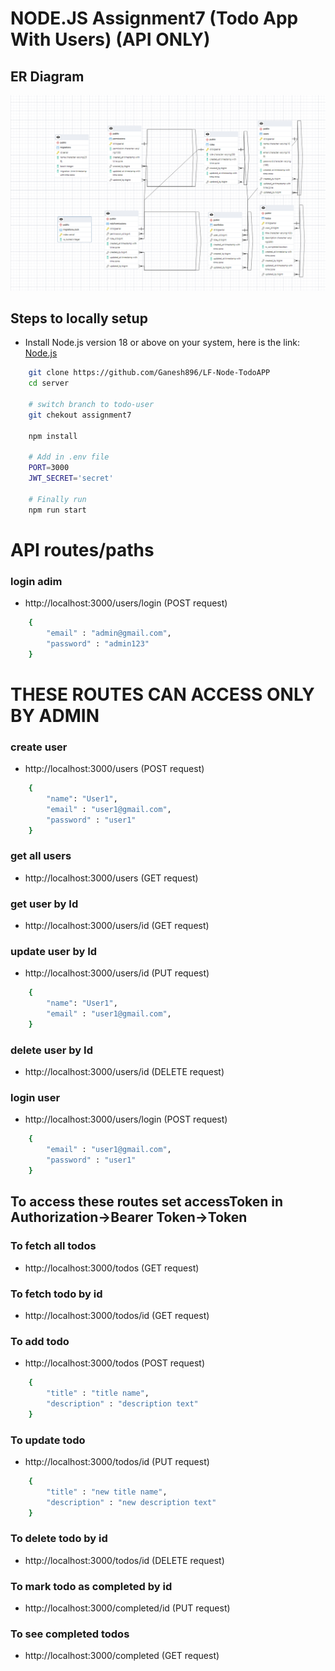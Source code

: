 # NODE.JS Assignment7 (Todo App With Users) (API ONLY)

## ER Diagram

![logo](./server/public/todo-app-er-diagram.png)

## Steps to locally setup

-   Install Node.js version 18 or above on your system, here is the link: [Node.js](https://nodejs.org/en)

```sh
    git clone https://github.com/Ganesh896/LF-Node-TodoAPP
    cd server

    # switch branch to todo-user
    git chekout assignment7

    npm install

    # Add in .env file
    PORT=3000
    JWT_SECRET='secret'

    # Finally run
    npm run start
```

# API routes/paths

### login adim

-   http://localhost:3000/users/login (POST request)

```sh
    {
        "email" : "admin@gmail.com",
        "password" : "admin123"
    }
```

# THESE ROUTES CAN ACCESS ONLY BY ADMIN

### create user

-   http://localhost:3000/users (POST request)

```sh
    {
        "name": "User1",
        "email" : "user1@gmail.com",
        "password" : "user1"
    }
```

### get all users

-   http://localhost:3000/users (GET request)

### get user by Id

-   http://localhost:3000/users/id (GET request)

### update user by Id

-   http://localhost:3000/users/id (PUT request)

```sh
    {
        "name": "User1",
        "email" : "user1@gmail.com",
    }
```

### delete user by Id

-   http://localhost:3000/users/id (DELETE request)

### login user

-   http://localhost:3000/users/login (POST request)

```sh
    {
        "email" : "user1@gmail.com",
        "password" : "user1"
    }
```

## To access these routes set accessToken in Authorization->Bearer Token->Token

### To fetch all todos

-   http://localhost:3000/todos (GET request)

### To fetch todo by id

-   http://localhost:3000/todos/id (GET request)

### To add todo

-   http://localhost:3000/todos (POST request)

```sh
    {
        "title" : "title name",
        "description" : "description text"
    }
```

### To update todo

-   http://localhost:3000/todos/id (PUT request)

```sh
    {
        "title" : "new title name",
        "description" : "new description text"
    }
```

### To delete todo by id

-   http://localhost:3000/todos/id (DELETE request)

### To mark todo as completed by id

-   http://localhost:3000/completed/id (PUT request)

### To see completed todos

-   http://localhost:3000/completed (GET request)
